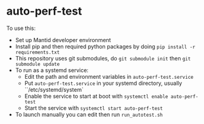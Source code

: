 # auto-perf-test

To use this:
- Set up Mantid developer environment
- Install pip and then required python packages by doing `pip install -r requirements.txt`
- This repository uses git submodules, do `git submodule init` then `git submodule update`
- To run as a systemd service:
  - Edit the path and environment variables in `auto-perf-test.service`
  - Put `auto-perf-test.service` in your systemd directory, usually ``/etc/systemd/system`
  - Enable the service to start at boot with `systemctl enable auto-perf-test`
  - Start the service with `systemctl start auto-perf-test`
- To launch manually you can edit then run `run_autotest.sh`
